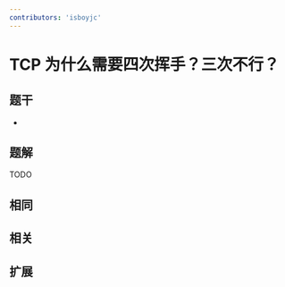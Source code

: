 ```yaml
---
contributors: 'isboyjc'
---
```


# TCP 为什么需要四次挥手？三次不行？


## 题干

- 



## 题解

<!-- ::: details 点我查看题解 -->

  TODO

<!-- ::: -->



## 相同


## 相关


## 扩展

